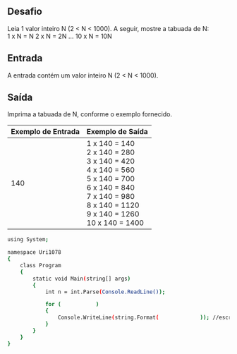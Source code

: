## Desafio

Leia 1 valor inteiro N (2 < N < 1000). A seguir, mostre a tabuada de N:      
1 x N = N      2 x N = 2N        ...       10 x N = 10N

## Entrada

A entrada contém um valor inteiro N (2 < N < 1000).

## Saída

Imprima a tabuada de N, conforme o exemplo fornecido.

| Exemplo de Entrada | Exemplo de Saída|
| ---|--- |
| 140 | 1 x 140 = 140<br />2 x 140 = 280<br />3 x 140 = 420<br />4 x 140 = 560<br />5 x 140 = 700<br />6 x 140 = 840<br />7 x 140 = 980<br />8 x 140 = 1120<br />9 x 140 = 1260<br />10 x 140 = 1400 |


```bash
using System;

namespace Uri1078
{
    class Program
    {
        static void Main(string[] args)
        {
            int n = int.Parse(Console.ReadLine());

            for (           )
            {
                Console.WriteLine(string.Format(             )); //escreva o seu código nos espaços em branco
            }
        }
    }
}

```

